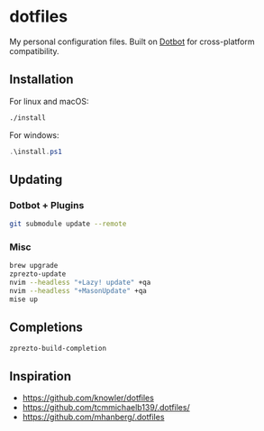 # dotfiles

My personal configuration files. Built on [Dotbot](https://github.com/anishathalye/dotbot) for cross-platform compatibility.

## Installation

For linux and macOS:
```bash
./install
```

For windows:
```powershell
.\install.ps1
```

## Updating

### Dotbot + Plugins

```bash
git submodule update --remote
```

### Misc
```bash
brew upgrade
zprezto-update
nvim --headless "+Lazy! update" +qa
nvim --headless "+MasonUpdate" +qa
mise up
```

## Completions
```bash
zprezto-build-completion
```

## Inspiration
- https://github.com/knowler/dotfiles
- https://github.com/tcmmichaelb139/.dotfiles/
- https://github.com/mhanberg/.dotfiles
